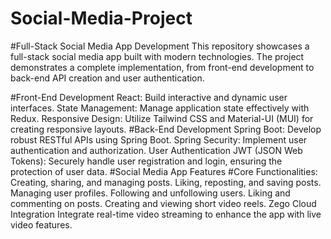 # Social-Media-Project

#Full-Stack Social Media App Development
This repository showcases a full-stack social media app built with modern technologies. The project demonstrates a complete implementation, from front-end development to back-end API creation and user authentication.

#Front-End Development
    React: Build interactive and dynamic user interfaces.
    State Management: Manage application state effectively with Redux.
    Responsive Design: Utilize Tailwind CSS and Material-UI (MUI) for creating responsive layouts.
#Back-End Development
    Spring Boot: Develop robust RESTful APIs using Spring Boot.
    Spring Security: Implement user authentication and authorization.
    User Authentication
    JWT (JSON Web Tokens): Securely handle user registration and login, ensuring the protection of user data.
#Social Media App Features
#Core Functionalities:
    Creating, sharing, and managing posts.
    Liking, reposting, and saving posts.
    Managing user profiles.
    Following and unfollowing users.
    Liking and commenting on posts.
    Creating and viewing short video reels.
    Zego Cloud Integration
    Integrate real-time video streaming to enhance the app with live video features.